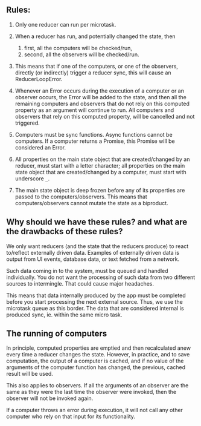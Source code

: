 

## Rules:

1. Only one reducer can run per microtask.

2. When a reducer has run, and potentially changed the state, then
   1. first, all the computers will be checked/run,
   2. second, all the observers will be checked/run.

3. This means that if one of the computers, or one of the observers, directly (or indirectly) trigger a reducer sync, this will cause an ReducerLoopError.
   
4. Whenever an Error occurs during the execution of a computer or an observer occurs, the Error will be added to the state, and then all the remaining computers and observers that do not rely on this computed property as an argument will continue to run. All computers and observers that rely on this computed property, will be cancelled and not triggered.

5. Computers must be sync functions. Async functions cannot be computers. If a computer returns a Promise, this Promise will be considered an Error.

6.  All properties on the main state object that are created/changed by an reducer, must start with a letter character; all properties on the main state object that are created/changed by a computer, must start with underscore `_`.

7. The main state object is deep frozen before any of its properties are passed to the computers/observers. This means that computers/observers cannot mutate the state as a biproduct.


## Why should we have these rules? and what are the drawbacks of these rules?

We only want reducers (and the state that the reducers produce) to react to/reflect externally driven data. Examples of externally driven data is output from UI events, database data, or text fetched from a network. 

Such data coming in to the system, must be queued and handled individually. You do not want the processing of such data from two different sources to intermingle. That could cause major headaches.

This means that data internally produced by the app must be completed before you start processing the next external source. Thus, we use the microtask queue as this border. The data that are considered internal is produced sync, ie. within the same micro task.

## The running of computers

In principle, computed properties are emptied and then recalculated anew every time a reducer changes the state. However, in practice, and to save computation, the output of a computer is cached, and if no value of the arguments of the computer function has changed, the previous, cached result will be used.

This also applies to observers. If all the arguments of an observer are the same as they were the last time the observer were invoked, then the observer will not be invoked again.  



If a computer throws an error during execution, it will not call any other computer who rely on that input for its functionality.
